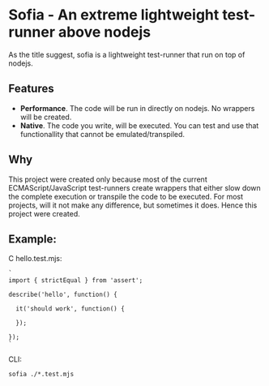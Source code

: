 Sofia - An extreme lightweight test-runner above nodejs
========================================================
As the title suggest, sofia is a lightweight test-runner that run on top of nodejs.


Features
--------

- **Performance**. The code will be run in directly on nodejs. No wrappers will be created.
- **Native**. The code you write, will be executed. You can test and use that functionallity that cannot be emulated/transpiled.


Why
---
This project were created only because most of the current ECMAScript/JavaScript test-runners create wrappers that either slow down the complete execution or transpile the code to be executed. For most projects, will it not make any difference, but sometimes it does. Hence this project were created.


Example:
-------

C
hello.test.mjs:

    `
    import { strictEqual } from 'assert';

    describe('hello', function() {

      it('should work', function() {

      });

    });
    `


CLI:

    sofia ./*.test.mjs